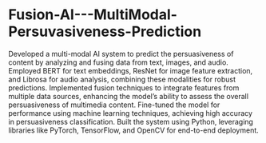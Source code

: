 # Fusion-AI---MultiModal-Persuvasiveness-Prediction
 Developed a multi-modal AI system to predict the persuasiveness of content by analyzing and fusing data from text, images, and audio.
 Employed BERT for text embeddings, ResNet for image feature extraction, and Librosa for audio analysis, combining these modalities for robust predictions.
 Implemented fusion techniques to integrate features from multiple data sources, enhancing the model’s ability to assess the overall persuasiveness of multimedia content.
 Fine-tuned the model for performance using machine learning techniques, achieving high accuracy in persuasiveness classification. 
 Built the system using Python, leveraging libraries like PyTorch, TensorFlow, and OpenCV for end-to-end deployment.
